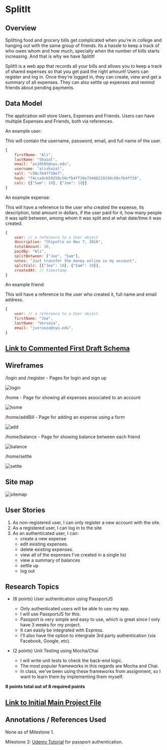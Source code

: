 # SplitIt

## Overview

Splitting food and grocery bills get complicated when you're in college and hanging out with the same group of friends. Its a hassle to keep a track of who owes whom and how much, specially when the number of bills starts increasing. And that is why we have SplitIt!

SplitIt is a web app that records all your bills and allows you to keep a track of shared expenses so that you get paid the right amount! Users can register and log in. Once they're logged in, they can create, view and get a summary of all expenses. They can also settle up expenses and remind friends about pending payments.

## Data Model
The application will store Users, Expenses and Friends. Users can have multiple Expenses and Friends, both via references.

An example user:

This will contain the username, password, email, and full name of the user.

```javascript
{
    firstName: "Ali",
    lastName: "Shazal",
    email: "as10505@nyu.edu",
    username: "alishazal",
    salt: "c50cfb4ff39e7",
    hash: "74cca9cb59250c50cfb4ff39e75406219250c50cfb4ff39",
    calc: {{"Sam": 10}, {"Joe": 10}}
}
```

An example expense:

This will have a reference to the user who created the expense, its description, total amount in dollars, if the user paid for it, how many people it was split between, among whom it was split and at what date/time it was created.

```javascript
{
    user: // a reference to a User object
    description: "Chipotle on Nov 7, 2018",
    totalAmount: 30,
    paidBy: "Ali",
    splitBetween: ["Joe", "Sam"],
    notes: "Just transfer the money online in my account",
    splitCalc: [{"Joe": 10}, {"Sam": 10}],
    createdAt: // timestamp
}
```

An example friend:

This will have a reference to the user who created it, full name and email address.

```javascript
{
    user: // a reference to a User object
    firstName: "Joe",
    lastName: "Versoza",
    email: "jversoza@nyu.edu",
}
```

## [Link to Commented First Draft Schema](src/db.js) 

## Wireframes

/login and /register - Pages for login and sign up

![login](documentation/login.jpeg)

/home - Page for showing all expenses associated to an account

![home](documentation/home.jpeg)

/home/addBill - Page for adding an expense using a form

![add](documentation/add.jpeg)

/home/balance - Page for showing balance between each friend

![balance](documentation/balance.jpeg)

/home/settle

![settle](documentation/settle.jpeg)

## Site map

![sitemap](documentation/sitemap.png)

## User Stories

1. As non-registered user, I can only register a new account with the site.
2. As a registered user, I can log in to the site
3. As an authenticated user, I can:
    * create a new expense
    * edit existing expenses.
    * delete existing expenses.
    * view all of the expenses I've created in a single list
    * view a summary of balances
    * settle up
    * log out

## Research Topics

* (6 points) User authentication using PassportJS
    * Only authenticated users will be able to use my app.
    * I will use PassportJS for this.
    * Passport is very simple and easy to use, which is great since I only have 3 weeks for my project.
    * It can easily be integrated with Express. 
    * I'll also have the option to intergrate 3rd party authentication (via Facebook, Google, etc).

* (2 points) Unit Testing using Mocha/Chai
    * I will write unit tests to check the back-end logic.
    * The most popular frameworks in this regards are Mocha and Chai.
    * In class, we've been using these frameworks from assignment, so I want to learn them by implementing them myself.

**8 points total out of 8 required points** 


## [Link to Initial Main Project File](src/app.js) 

## Annotations / References Used
None as of Milestone 1.

Milestone 2: [Udemy Tutorial](https://www.udemy.com/the-web-developer-bootcamp/) for passport authentication.
